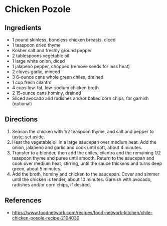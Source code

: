 # Chicken Pozole

## Ingredients

- 1 pound skinless, boneless chicken breasts, diced
- 1 teaspoon dried thyme
- Kosher salt and freshly ground pepper
- 2 tablespoons vegetable oil
- 1 large white onion, diced
- 1 jalapeno pepper, chopped (remove seeds for less heat)
- 2 cloves garlic, minced
- 3 6-ounce cans whole green chiles, drained
- 1 cup fresh cilantro
- 4 cups low-fat, low-sodium chicken broth
- 2 15-ounce cans hominy, drained
- Sliced avocado and radishes and/or baked corn chips, for garnish (optional)

## Directions

1. Season the chicken with 1/2 teaspoon thyme, and salt and pepper to taste; set aside.
2. Heat the vegetable oil in a large saucepan over medium heat. Add the onion, jalapeno and garlic and cook until soft, about 4 minutes.
3. Transfer to a blender, then add the chiles, cilantro and the remaining 1/2 teaspoon thyme and puree until smooth. Return to the saucepan and cook over medium heat, stirring, until the sauce thickens and turns deep green, about 5 minutes.
4. Add the broth, hominy and chicken to the saucepan. Cover and simmer until the chicken is tender, about 10 minutes. Garnish with avocado, radishes and/or corn chips, if desired.

## References

- <https://www.foodnetwork.com/recipes/food-network-kitchen/chile-chicken-posole-recipe-2104030>
